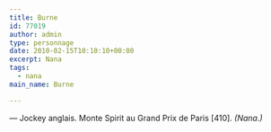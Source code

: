 ```yaml
---
title: Burne
id: 77019
author: admin
type: personnage
date: 2010-02-15T10:10:10+00:00
excerpt: Nana
tags:
  - nana
main_name: Burne

---
```

— Jockey anglais. Monte Spirit au Grand Prix de Paris [410]. _(Nana.)_